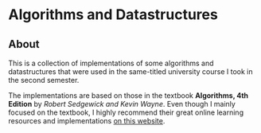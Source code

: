 # Algorithms and Datastructures

## About

This is a collection of implementations of some algorithms and datastructures that were used in the same-titled university course I took in the second semester.

The implementations are based on those in the textbook **Algorithms, 4th Edition** by _Robert Sedgewick and Kevin Wayne_. Even though I mainly focused on the textbook, I highly recommend their great online learning resources and implementations [on this website](https://algs4.cs.princeton.edu/21elementary/).
